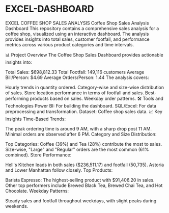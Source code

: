 # EXCEL-DASHBOARD
EXCEL COFFEE SHOP SALES ANALYSIS
Coffee Shop Sales Analysis Dashboard
This repository contains a comprehensive sales analysis for a coffee shop, visualized using an interactive dashboard. The analysis provides insights into total sales, customer footfall, and performance metrics across various product categories and time intervals.


📊 Project Overview
The Coffee Shop Sales Dashboard provides actionable insights into:

Total Sales: $698,812.33
Total Footfall: 149,116 customers
Average Bill/Person: $4.69
Average Orders/Person: 1.44
The analysis covers:

Hourly trends in quantity ordered.
Category-wise and size-wise distribution of sales.
Store location performance in terms of footfall and sales.
Best-performing products based on sales.
Weekday order patterns.
🛠️ Tools and Technologies
Power BI: For building the dashboard.
SQL/Excel: For data preprocessing and transformation.
Dataset: Coffee shop sales data.
📈 Key Insights
Time-Based Trends:

The peak ordering time is around 9 AM, with a sharp drop post 11 AM.
Minimal orders are observed after 6 PM.
Category and Size Distribution:

Top Categories: Coffee (39%) and Tea (28%) contribute the most to sales.
Size-wise, "Large" and "Regular" orders are the most common (61% combined).
Store Performance:

Hell's Kitchen leads in both sales ($236,511.17) and footfall (50,735).
Astoria and Lower Manhattan follow closely.
Top Products:

Barista Espresso: The highest-selling product with $91,406.20 in sales.
Other top performers include Brewed Black Tea, Brewed Chai Tea, and Hot Chocolate.
Weekday Patterns:

Steady sales and footfall throughout weekdays, with slight peaks during weekends.
